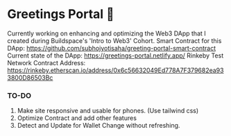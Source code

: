 # Greetings Portal 👋

Currently working on enhancing and optimizing the Web3 DApp that I created during Buildspace's 'Intro to Web3' Cohort.
Smart Contract for this DApp: https://github.com/subhojyotisaha/greeting-portal-smart-contract
Current state of the DApp: https://greetings-portal.netlify.app/
Rinkeby Test Network Contract Address: https://rinkeby.etherscan.io/address/0x6c56632049Ed778A7F379682ea933800D86503Bc

### **TO-DO**

1. Make site responsive and usable for phones. (Use tailwind css)
2. Optimize Contract and add other features
3. Detect and Update for Wallet Change without refreshing.
